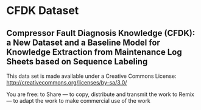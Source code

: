 # CFDK Dataset 
## Compressor Fault Diagnosis Knowledge (CFDK): a New Dataset and a Baseline Model for Knowledge Extraction from Maintenance Log Sheets based on Sequence Labeling

This data set is made available under a Creative Commons License:
http://creativecommons.org/licenses/by-sa/3.0/

You are free:
 to Share — to copy, distribute and transmit the work
 to Remix — to adapt the work
 to make commercial use of the work
